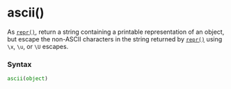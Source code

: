 # ascii()

As [`repr()`](/built-in-functions/repr.md), return a string containing a printable representation of an object, but escape the non-ASCII characters in the string returned by [`repr()`](/built-in-functions/repr.md) using `\x`, `\u`, or `\U` escapes.

### Syntax
```python
ascii(object)
```